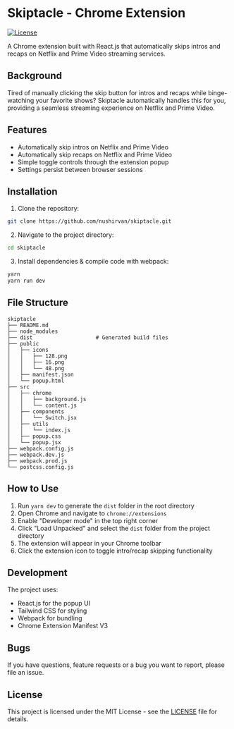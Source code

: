 # Skiptacle - Chrome Extension

[![License](https://img.shields.io/github/license/yilber/readme-boilerplate.svg)](./LICENCE)

A Chrome extension built with React.js that automatically skips intros and recaps on Netflix and Prime Video streaming services.

## Background

Tired of manually clicking the skip button for intros and recaps while binge-watching your favorite shows? Skiptacle automatically handles this for you, providing a seamless streaming experience on Netflix and Prime Video.

## Features

- Automatically skip intros on Netflix and Prime Video
- Automatically skip recaps on Netflix and Prime Video
- Simple toggle controls through the extension popup
- Settings persist between browser sessions

## Installation

1. Clone the repository:

```sh
git clone https://github.com/nushirvan/skiptacle.git
```

2. Navigate to the project directory:

```sh
cd skiptacle
```

3. Install dependencies & compile code with webpack:

```sh
yarn
yarn run dev
```

## File Structure

```text
skiptacle
├── README.md
├── node_modules
├── dist                    # Generated build files
├── public
│   ├── icons
│   │   ├── 128.png
│   │   ├── 16.png
│   │   └── 48.png
│   ├── manifest.json
│   └── popup.html
├── src
│   ├── chrome
│   │   ├── background.js
│   │   └── content.js
│   ├── components
│   │   └── Switch.jsx
│   ├── utils
│   │   └── index.js
│   ├── popup.css
│   └── popup.jsx
├── webpack.config.js
├── webpack.dev.js
├── webpack.prod.js
└── postcss.config.js
```

## How to Use

1. Run `yarn dev` to generate the `dist` folder in the root directory
2. Open Chrome and navigate to `chrome://extensions`
3. Enable "Developer mode" in the top right corner
4. Click "Load Unpacked" and select the `dist` folder from the project directory
5. The extension will appear in your Chrome toolbar
6. Click the extension icon to toggle intro/recap skipping functionality

## Development

The project uses:

- React.js for the popup UI
- Tailwind CSS for styling
- Webpack for bundling
- Chrome Extension Manifest V3

## Bugs

If you have questions, feature requests or a bug you want to report, please file an issue.

## License

This project is licensed under the MIT License - see the [LICENSE](./LICENSE) file for details.
